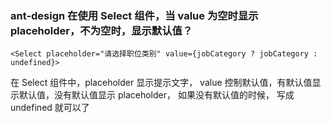 ### ant-design 在使用 Select 组件，当 value 为空时显示 placeholder，不为空时，显示默认值？
    <Select placeholder="请选择职位类别" value={jobCategory ? jobCategory : undefined}>
在 Select 组件中，placeholder 显示提示文字， value 控制默认值，有默认值显示默认值，没有默认值显示 placeholder， 如果没有默认值的时候， 写成 undefined 就可以了
